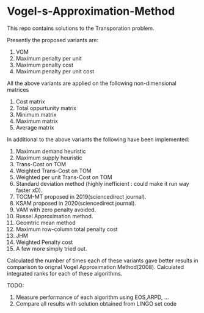 # Vogel-s-Approximation-Method
This repo contains solutions to the Transporation problem.

Presently the proposed variants are: 
1. VOM
2. Maximum penalty per unit
3. Maximum penalty cost 
4. Maximum penalty per unit cost

All the above variants are applied on the following non-dimensional matrices
1. Cost matrix
2. Total oppurtunity matrix
3. Minimum matrix
4. Maximum matrix
5. Average matrix

In additional to the above variants the following have been implemented:
1. Maximum demand heuristic
2. Maximum supply heuristic
3. Trans-Cost on TOM
4. Weighted Trans-Cost on TOM
5. Weighted per unit Trans-Cost on TOM
6. Standard deviation method (highly inefficient : could make it run way faster xD). 
7. TOCM-MT proposed in 2019(sciencedirect journal).
8. KSAM proposed in 2020(sciencedirect journal).
9. VAM with zero penalty avoided.
10. Russel Approximation method.
11. Geomtric mean method
12. Maximum row-column total penalty cost
13. JHM 
14. Weighted Penalty cost
15. A few more simply tried out.

Calculated the number of times each of these variants gave better results in comparison to orignal Vogel Approximation Method(2008).
Calculated integrated ranks for each of these algorithms.


TODO:
1. Measure performance of each algorithm using EOS,ARPD, ...
2. Compare all results with solution obtained from LINGO set code
